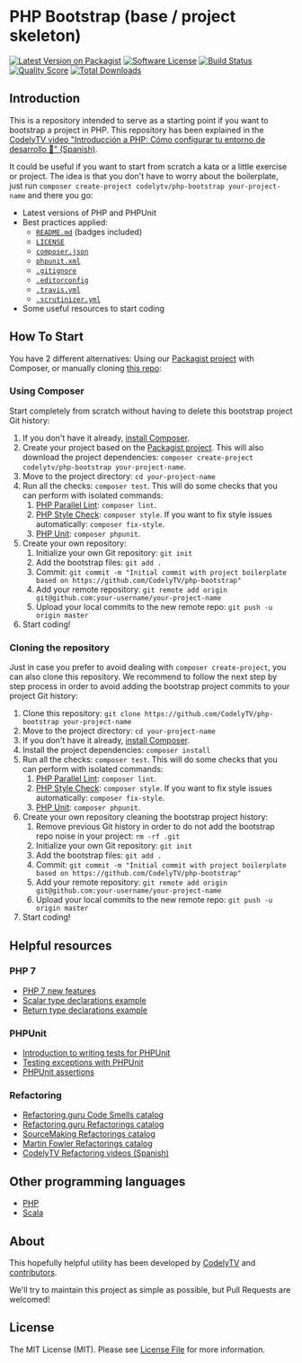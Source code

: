 # PHP Bootstrap (base / project skeleton)
 
[![Latest Version on Packagist][ico-version]][link-packagist]
[![Software License][ico-license]][link-license]
[![Build Status][ico-travis]][link-travis]
[![Quality Score][ico-code-quality]][link-code-quality]
[![Total Downloads][ico-downloads]][link-downloads]
 
 
## Introduction 

This is a repository intended to serve as a starting point if you want to bootstrap a project in PHP. This repository has been explained in the [CodelyTV video "Introducción a PHP: Cómo configurar tu entorno de desarrollo 🐘" (Spanish)](https://www.youtube.com/watch?v=v2IjMrpZog4).
 
It could be useful if you want to start from scratch a kata or a little exercise or project. The idea is that you don't have to worry about the boilerplate, just run `composer create-project codelytv/php-bootstrap your-project-name` and there you go:
* Latest versions of PHP and PHPUnit
* Best practices applied:
  * [`README.md`][link-readme] (badges included)
  * [`LICENSE`][link-license]
  * [`composer.json`][link-composer-json]
  * [`phpunit.xml`][link-phpunit]
  * [`.gitignore`][link-gitignore]
  * [`.editorconfig`][link-editorconfig]
  * [`.travis.yml`][link-travis-yml]
  * [`.scrutinizer.yml`][link-scrutinizer]
* Some useful resources to start coding

## How To Start

You have 2 different alternatives: Using our [Packagist project](https://packagist.org/packages/codelytv/php-bootstrap) with Composer, or manually cloning [this repo](https://github.com/CodelyTV/php-bootstrap/):

### Using Composer

Start completely from scratch without having to delete this bootstrap project Git history:

1. If you don't have it already, [install Composer](https://getcomposer.org/download/).
2. Create your project based on the [Packagist project](https://packagist.org/packages/codelytv/php-bootstrap). This will also download the project dependencies: `composer create-project codelytv/php-bootstrap your-project-name`.
3. Move to the project directory: `cd your-project-name`
4. Run all the checks: `composer test`. This will do some checks that you can perform with isolated commands: 
    1. [PHP Parallel Lint](https://github.com/JakubOnderka/PHP-Parallel-Lint): `composer lint`.
    2. [PHP Style Check](https://github.com/squizlabs/PHP_CodeSniffer): `composer style`. If you want to fix style issues automatically: `composer fix-style`.
    3. [PHP Unit](https://phpunit.de/): `composer phpunit`.
5. Create your own repository:
    1. Initialize your own Git repository: `git init`
    2. Add the bootstrap files: `git add .`
    3. Commit: `git commit -m "Initial commit with project boilerplate based on https://github.com/CodelyTV/php-bootstrap"`
    4. Add your remote repository: `git remote add origin git@github.com:your-username/your-project-name`
    5. Upload your local commits to the new remote repo: `git push -u origin master`
6. Start coding! 

### Cloning the repository 

Just in case you prefer to avoid dealing with `composer create-project`, you can also clone this repository. We recommend to follow the next step by step process in order to avoid adding the bootstrap project commits to your project Git history:

1. Clone this repository: `git clone https://github.com/CodelyTV/php-bootstrap your-project-name`
2. Move to the project directory: `cd your-project-name`
3. If you don't have it already, [install Composer](https://getcomposer.org/download/).
4. Install the project dependencies: `composer install`
5. Run all the checks: `composer test`. This will do some checks that you can perform with isolated commands: 
    1. [PHP Parallel Lint](https://github.com/JakubOnderka/PHP-Parallel-Lint): `composer lint`.
    2. [PHP Style Check](https://github.com/squizlabs/PHP_CodeSniffer): `composer style`. If you want to fix style issues automatically: `composer fix-style`.
    3. [PHP Unit](https://phpunit.de/): `composer phpunit`.
6. Create your own repository cleaning the bootstrap project history:
    1. Remove previous Git history in order to do not add the bootstrap repo noise in your project: `rm -rf .git`
    2. Initialize your own Git repository: `git init`
    3. Add the bootstrap files: `git add .`
    4. Commit: `git commit -m "Initial commit with project boilerplate based on https://github.com/CodelyTV/php-bootstrap"`
    5. Add your remote repository: `git remote add origin git@github.com:your-username/your-project-name`
    6. Upload your local commits to the new remote repo: `git push -u origin master`
7. Start coding!

## Helpful resources

### PHP 7

* [PHP 7 new features](http://php.net/manual/en/migration70.new-features.php)
* [Scalar type declarations example](https://github.com/tpunt/PHP7-Reference#scalar-type-declarations)
* [Return type declarations example](https://github.com/tpunt/PHP7-Reference#return-type-declarations)

### PHPUnit

* [Introduction to writing tests for PHPUnit](https://phpunit.de/manual/current/en/writing-tests-for-phpunit.html)
* [Testing exceptions with PHPUnit](https://phpunit.de/manual/current/en/writing-tests-for-phpunit.html#writing-tests-for-phpunit.exceptions)
* [PHPUnit assertions](https://phpunit.de/manual/current/en/appendixes.assertions.html)

### Refactoring

* [Refactoring.guru Code Smells catalog](https://refactoring.guru/smells/smells)
* [Refactoring.guru Refactorings catalog](https://refactoring.guru/catalog)
* [SourceMaking Refactorings catalog](https://sourcemaking.com/refactoring)
* [Martin Fowler Refactorings catalog](http://refactoring.com/catalog/)
* [CodelyTV Refactoring videos (Spanish)](http://codely.tv/tag/refactoring/)

## Other programming languages

* [PHP](https://github.com/CodelyTV/php-bootstrap)
* [Scala](https://github.com/CodelyTV/scala_bootstrap)

## About

This hopefully helpful utility has been developed by [CodelyTV][link-author] and [contributors][link-contributors].

We'll try to maintain this project as simple as possible, but Pull Requests are welcomed!

## License

The MIT License (MIT). Please see [License File][link-license] for more information.

[ico-version]: https://img.shields.io/packagist/v/codelytv/php-bootstrap.svg?style=flat-square
[ico-license]: https://img.shields.io/badge/license-MIT-brightgreen.svg?style=flat-square
[ico-travis]: https://img.shields.io/travis/CodelyTV/php-bootstrap/master.svg?style=flat-square
[ico-code-quality]: https://img.shields.io/scrutinizer/g/CodelyTV/php-bootstrap.svg?style=flat-square
[ico-downloads]: https://img.shields.io/packagist/dt/codelytv/php-bootstrap.svg?style=flat-square

[link-packagist]: https://packagist.org/packages/codelytv/php-bootstrap
[link-license]: LICENSE
[link-travis]: https://travis-ci.org/CodelyTV/php-bootstrap
[link-code-quality]: https://scrutinizer-ci.com/g/CodelyTV/php-bootstrap
[link-downloads]: https://packagist.org/packages/codelytv/php-bootstrap
[link-readme]: README.md
[link-composer-json]: composer.json
[link-phpunit]: phpunit.xml
[link-gitignore]: .gitignore
[link-editorconfig]: .editorconfig    
[link-travis-yml]: .travis.yml           
[link-scrutinizer]: .scrutinizer.yml  
[link-author]: https://github.com/CodelyTV
[link-contributors]: ../../contributors
